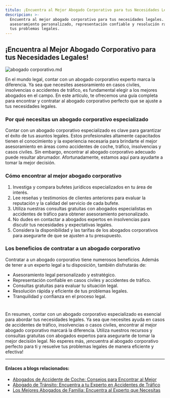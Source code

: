 ```yaml
---
titulo: ¡Encuentra al Mejor Abogado Corporativo para tus Necesidades Legales!
descripcion: >-
  Encuentra al mejor abogado corporativo para tus necesidades legales. Encuentra
  asesoramiento personalizado, representación confiable y resolución rápida de
  tus problemas legales.
---
```


## ¡Encuentra al Mejor Abogado Corporativo para tus Necesidades Legales!

 ![abogado corporativo.md](./img/abogado-corporativo-1.webp)


En el mundo legal, contar con un abogado corporativo experto marca la diferencia. Ya sea que necesites asesoramiento en casos civiles, insolvencias o accidentes de tráfico, es fundamental elegir a los mejores abogados en el campo. En este artículo, te ofrecemos una guía completa para encontrar y contratar al abogado corporativo perfecto que se ajuste a tus necesidades legales.

### Por qué necesitas un abogado corporativo especializado

Contar con un abogado corporativo especializado es clave para garantizar el éxito de tus asuntos legales. Estos profesionales altamente capacitados tienen el conocimiento y la experiencia necesaria para brindarte el mejor asesoramiento en áreas como accidentes de coche, tráfico, insolvencias y casos civiles. Sin embargo, encontrar al abogado corporativo adecuado puede resultar abrumador. Afortunadamente, estamos aquí para ayudarte a tomar la mejor decisión.

### Cómo encontrar al mejor abogado corporativo

1. Investiga y compara bufetes jurídicos especializados en tu área de interés.
2. Lee reseñas y testimonios de clientes anteriores para evaluar la reputación y la calidad del servicio de cada bufete.
3. Utiliza nuestras consultas gratuitas con abogados especialistas en accidentes de tráfico para obtener asesoramiento personalizado.
4. No dudes en contactar a abogados expertos en insolvencias para discutir tus necesidades y expectativas legales.
5. Considera la disponibilidad y las tarifas de los abogados corporativos para asegurarte de que se ajusten a tu presupuesto.

### Los beneficios de contratar a un abogado corporativo

Contratar a un abogado corporativo tiene numerosos beneficios. Además de tener a un experto legal a tu disposición, también disfrutarás de:

- Asesoramiento legal personalizado y estratégico.
- Representación confiable en casos civiles y accidentes de tráfico.
- Consultas gratuitas para evaluar tu situación legal.
- Resolución rápida y eficiente de tus problemas legales.
- Tranquilidad y confianza en el proceso legal.

#

En resumen, contar con un abogado corporativo especializado es esencial para abordar tus necesidades legales. Ya sea que necesites ayuda en casos de accidentes de tráfico, insolvencias o casos civiles, encontrar al mejor abogado corporativo marcará la diferencia. Utiliza nuestros recursos y consultas gratuitas con abogados expertos para asegurarte de tomar la mejor decisión legal. No esperes más, ¡encuentra al abogado corporativo perfecto para ti y resuelve tus problemas legales de manera eficiente y efectiva!

---

#### Enlaces a blogs relacionados:

- [Abogados de Accidente de Coche: Consejos para Encontrar al Mejor](abogados-accidente-coche)
- [Abogado de Tránsito: Encuentra a tu Experto en Accidentes de Tráfico](abogado-de-transito)
- [Los Mejores Abogados de Familia: Encuentra al Experto que Necesitas](buenos-abogados-de-familia)
